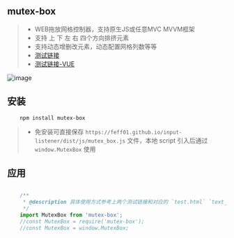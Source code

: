 ## mutex-box

> * WEB拖放网格控制器，支持原生JS或任意MVC MVVM框架
> * 支持 上 下 左 右 四个方向排挤元素
> * 支持动态增删改元素，动态配置网格列数等等
> * [测试链接](https://feff01.github.io/mutex-box/dist/test.html)
> * [测试链接-VUE](https://feff01.github.io/mutex-box/dist/test_vue.html)

![image](https://feff01.github.io/mutex-box/dist/img/test.gif)


## 安装

```
    npm install mutex-box
```
> * 免安装可直接保存 `https://feff01.github.io/input-listener/dist/js/mutex_box.js` 文件，本地 script 引入后通过 `window.MutexBox` 使用


## 应用

```javascript

    /**
     * @description 具体使用方式参考上两个测试链接和对应的 `test.html` `text_vue.html` 页面 
     */
    import MutexBox from 'mutex-box';
    //const MutexBox = require('mutex-box');
    //const MutexBox = window.MutexBox;
    
```